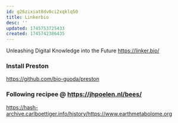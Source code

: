 ```yaml
---
id: g26zixiat8dv0ci2xqklq50
title: Linkerbio
desc: ''
updated: 1745753725433
created: 1745742386435
---
```


Unleashing Digital Knowledge into the Future
https://linker.bio/


### Install Preston 

https://github.com/bio-guoda/preston

### Following recipee @ https://jhpoelen.nl/bees/




https://hash-archive.carlboettiger.info/history/https://www.earthmetabolome.org